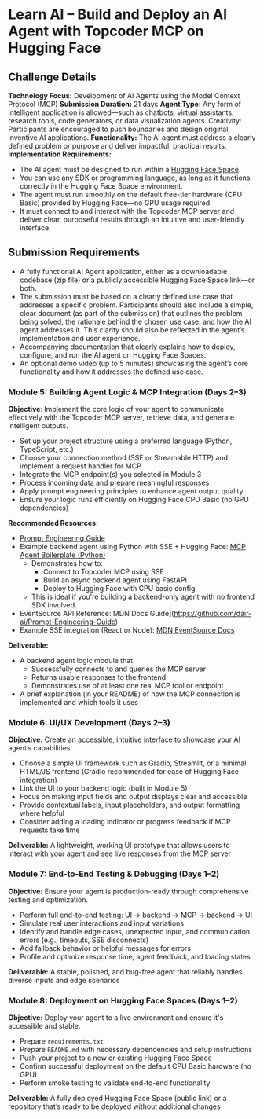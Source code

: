 # Learn AI – Build and Deploy an AI Agent with Topcoder MCP on Hugging Face

## Challenge Details

**Technology Focus:** Development of AI Agents using the Model Context Protocol (MCP)
**Submission Duration:** 21 days
**Agent Type:** Any form of intelligent application is allowed—such as chatbots, virtual assistants, research tools, code generators, or data visualization agents.
Creativity: Participants are encouraged to push boundaries and design original, inventive AI applications.
**Functionality:** The AI agent must address a clearly defined problem or purpose and deliver impactful, practical results.
**Implementation Requirements:**

- The AI agent must be designed to run within a [Hugging Face Space](https://huggingface.co/docs/hub/spaces-overview).
- You can use any SDK or programming language, as long as it functions correctly in the Hugging Face Space environment.
- The agent must run smoothly on the default free-tier hardware (CPU Basic) provided by Hugging Face—no GPU usage required.
- It must connect to and interact with the Topcoder MCP server and deliver clear, purposeful results through an intuitive and user-friendly interface.

## Submission Requirements

- A fully functional AI Agent application, either as a downloadable codebase (zip file) or a publicly accessible Hugging Face Space link—or both.
- The submission must be based on a clearly defined use case that addresses a specific problem. Participants should also include a simple, clear document (as part of the submission) that outlines the problem being solved, the rationale behind the chosen use case, and how the AI agent addresses it. This clarity should also be reflected in the agent’s implementation and user experience.
- Accompanying documentation that clearly explains how to deploy, configure, and run the AI agent on Hugging Face Spaces.
- An optional demo video (up to 5 minutes) showcasing the agent’s core functionality and how it addresses the defined use case.

### Module 5: Building Agent Logic & MCP Integration (Days 2–3)

**Objective**: Implement the core logic of your agent to communicate effectively with the Topcoder MCP server, retrieve data, and generate intelligent outputs.

- Set up your project structure using a preferred language (Python, TypeScript, etc.)
- Choose your connection method (SSE or Streamable HTTP) and implement a request handler for MCP
- Integrate the MCP endpoint(s) you selected in Module 3
- Process incoming data and prepare meaningful responses
- Apply prompt engineering principles to enhance agent output quality
- Ensure your logic runs efficiently on Hugging Face CPU Basic (no GPU dependencies)

**Recommended Resources:**

- [Prompt Engineering Guide](https://github.com/dair-ai/Prompt-Engineering-Guide)
- Example backend agent using Python with SSE + Hugging Face: [MCP Agent Boilerplate (Python)](https://github.com/lastmile-ai/mcp-agent)
  - Demonstrates how to:
    - Connect to Topcoder MCP using SSE
    - Build an async backend agent using FastAPI
    - Deploy to Hugging Face with CPU basic config
  - This is ideal if you're building a backend-only agent with no frontend SDK involved.
- EventSource API Reference: MDN Docs Guide](https://github.com/dair-ai/Prompt-Engineering-Guide)
- Example SSE integration (React or Node): [MDN EventSource Docs](https://developer.mozilla.org/en-US/docs/Web/API/EventSource)

**Deliverable:**

- A backend agent logic module that:
  - Successfully connects to and queries the MCP server
  - Returns usable responses to the frontend
  - Demonstrates use of at least one real MCP tool or endpoint
- A brief explanation (in your README) of how the MCP connection is implemented and which tools it uses

### Module 6: UI/UX Development (Days 2–3)

**Objective:** Create an accessible, intuitive interface to showcase your AI agent’s capabilities.

- Choose a simple UI framework such as Gradio, Streamlit, or a minimal HTML/JS frontend (Gradio recommended for ease of Hugging Face integration)
- Link the UI to your backend logic (built in Module 5)
- Focus on making input fields and output displays clear and accessible
- Provide contextual labels, input placeholders, and output formatting where helpful
- Consider adding a loading indicator or progress feedback if MCP requests take time

**Deliverable:** A lightweight, working UI prototype that allows users to interact with your agent and see live responses from the MCP server

### Module 7: End-to-End Testing & Debugging (Days 1–2)

**Objective:** Ensure your agent is production-ready through comprehensive testing and optimization.

- Perform full end-to-end testing: UI → backend → MCP → backend → UI
- Simulate real user interactions and input variations
- Identify and handle edge cases, unexpected input, and communication errors (e.g., timeouts, SSE disconnects)
- Add fallback behavior or helpful messages for errors
- Profile and optimize response time, agent feedback, and loading states

**Deliverable:** A stable, polished, and bug-free agent that reliably handles diverse inputs and edge scenarios

### Module 8: Deployment on Hugging Face Spaces (Days 1–2)

**Objective:** Deploy your agent to a live environment and ensure it's accessible and stable.

- Prepare `requirements.txt`
- Prepare `README.md` with necessary dependencies and setup instructions
- Push your project to a new or existing Hugging Face Space
- Confirm successful deployment on the default CPU Basic hardware (no GPU)
- Perform smoke testing to validate end-to-end functionality

**Deliverable:** A fully deployed Hugging Face Space (public link) or a repository that’s ready to be deployed without additional changes
